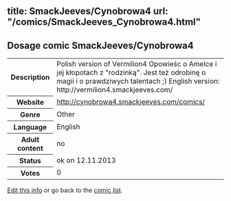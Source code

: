 title: SmackJeeves/Cynobrowa4
url: "/comics/SmackJeeves_Cynobrowa4.html"
---
Dosage comic SmackJeeves/Cynobrowa4
-----------------------------------------

<p id="msg"></p>
<script type="text/javascript">
if (window.location.search === '?edit_info_mail=sent_ok') {
  var elem = document.getElementById("msg");
  elem.innerHTML = 'Edited information sucessfully sent for review, which is usually done daily. Thanks!';
  elem.className = 'ok';
}
</script>
<table class="comicinfo">
<tr>
<th>Description</th><td>Polish version of Vermilion4 Opowieśc o Amelce i jej kłopotach z &quot;rodzinką&quot;. Jest też odrobinę o magii i o prawdziwych talentach ;) English version: http://vermilion4.smackjeeves.com/</td>
</tr>
<tr>
<th>Website</th><td><a href="http://cynobrowa4.smackjeeves.com/comics/">http://cynobrowa4.smackjeeves.com/comics/</a></td>
</tr>
<tr>
<th>Genre</th><td>Other</td>
</tr>
<tr>
<th>Language</th><td>English</td>
</tr>
<tr>
<th>Adult content</th><td>no</td>
</tr>
<tr>
<th>Status</th><td>ok on 12.11.2013</td>
</tr>
<tr>
<th>Votes</th><td>0</td>
</tr>
</table>

[Edit this info](SmackJeeves_Cynobrowa4_edit.html) or go back to the [comic list](../comic-index.html).
